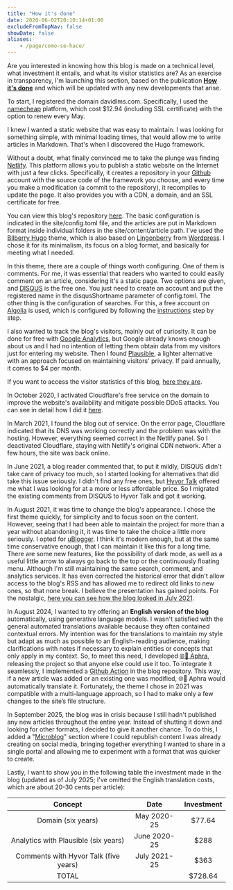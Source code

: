 ```yaml
---
title: "How it's done"
date: 2020-06-02T20:10:14+01:00
excludeFromTopNav: false
showDate: false
aliases:
    - /page/como-se-hace/
---
```


Are you interested in knowing how this blog is made on a technical level, what investment it entails, and what its visitor statistics are? As an exercise in transparency, I'm launching this section, based on the publication [**How it's done**](https://davidlms.com/article/c%C3%B3mo-se-hace-un-blog-a-coste-0/) and which will be updated with any new developments that arise.

To start, I registered the domain davidlms.com. Specifically, I used the [namecheap](https://www.namecheap.com) platform, which cost $12.94 (including SSL certificate) with the option to renew every May.

I knew I wanted a static website that was easy to maintain. I was looking for something simple, with minimal loading times, that would allow me to write articles in Markdown. That's when I discovered the Hugo framework.

Without a doubt, what finally convinced me to take the plunge was finding [Netlify](https://www.netlify.com/). This platform allows you to publish a static website on the Internet with just a few clicks. Specifically, it creates a repository in your [Github](https://github.com/) account with the source code of the framework you choose, and every time you make a modification (a commit to the repository), it recompiles to update the page. It also provides you with a CDN, a domain, and an SSL certificate for free.

You can view this blog's repository [here](https://github.com/DavidLMS/davidlms.com). The basic configuration is indicated in the site/config.toml file, and the articles are put in Markdown format inside individual folders in the site/content/article path. I've used the [Bilberry Hugo](https://themes.gohugo.io/bilberry-hugo-theme/) theme, which is also based on [Lingonberry](https://www.andersnoren.se/teman/lingonberry-wordpress-theme/) from [Wordpress](https://wordpress.org/). I chose it for its minimalism, its focus on a blog format, and basically for meeting what I needed.

In this theme, there are a couple of things worth configuring. One of them is comments. For me, it was essential that readers who wanted to could easily comment on an article, considering it's a static page. Two options are given, and [DISQUS](https://disqus.com/) is the free one. You just need to create an account and put the registered name in the disqusShortname parameter of config.toml. The other thing is the configuration of searches. For this, a free account on [Algolia](https://www.algolia.com) is used, which is configured by following the [instructions](https://themes.gohugo.io/bilberry-hugo-theme/#Algolia-Search) step by step.

I also wanted to track the blog's visitors, mainly out of curiosity. It can be done for free with [Google Analytics](https://analytics.google.com/analytics/web/), but Google already knows enough about us and I had no intention of letting them obtain data from my visitors just for entering my website. Then I found [Plausible](https://plausible.io), a lighter alternative with an approach focused on maintaining visitors' privacy. If paid annually, it comes to $4 per month.

If you want to access the visitor statistics of this blog, [here they are](https://plausible.io/davidlms.com).

In October 2020, I activated Cloudflare's free service on the domain to improve the website's availability and mitigate possible DDoS attacks. You can see in detail how I did it [here](https://davidlms.com/article/cloudflare-y-su-servicio-gratuito-parar-mejorar-la-disponibilidad-de-tu-web/).

In March 2021, I found the blog out of service. On the error page, Cloudflare indicated that its DNS was working correctly and the problem was with the hosting. However, everything seemed correct in the Netlify panel. So I deactivated Cloudflare, staying with Netlify's original CDN network. After a few hours, the site was back online.

In June 2021, a blog reader commented that, to put it mildly, DISQUS didn't take care of privacy too much, so I started looking for alternatives that did take this issue seriously. I didn't find any free ones, but [Hyvor Talk](https://talk.hyvor.com/) offered me what I was looking for at a more or less affordable price. So I migrated the existing comments from DISQUS to Hyvor Talk and got it working.

In August 2021, it was time to change the blog's appearance. I chose the first theme quickly, for simplicity and to focus soon on the content. However, seeing that I had been able to maintain the project for more than a year without abandoning it, it was time to take the choice a little more seriously. I opted for [uBlogger](https://themes.gohugo.io/themes/ublogger/). I think it's modern enough, but at the same time conservative enough, that I can maintain it like this for a long time. There are some new features, like the possibility of dark mode, as well as a useful little arrow to always go back to the top or the continuously floating menu. Although I'm still maintaining the same search, comment, and analytics services. It has even corrected the historical error that didn't allow access to the blog's RSS and has allowed me to redirect old links to new ones, so that none break. I believe the presentation has gained points. For the nostalgic, [here you can see how the blog looked in July 2021](/old2020.html).

In August 2024, I wanted to try offering an **English version of the blog** automatically, using generative language models. I wasn't satisfied with the general automated translations available because they often contained contextual errors. My intention was for the translations to maintain my style but adapt as much as possible to an English-reading audience, making clarifications with notes if necessary to explain entities or concepts that only apply in my context. So, to meet this need, I developed [🌐💬 Aphra](https://github.com/DavidLMS/aphra), releasing the project so that anyone else could use it too. To integrate it seamlessly, I implemented a [Github Action](https://github.com/DavidLMS/davidlms.com/blob/master/.github/workflows/translate.yml) in the blog repository. This way, if a new article was added or an existing one was modified, 🌐💬 Aphra would automatically translate it. Fortunately, the theme I chose in 2021 was compatible with a multi-language approach, so I had to make only a few changes to the site’s file structure.

In September 2025, the blog was in crisis because I still hadn't published any new articles throughout the entire year. Instead of shutting it down and looking for other formats, I decided to give it another chance. To do this, I added a "[Microblog](https://davidlms.com/en/micro/)" section where I could republish content I was already creating on social media, bringing together everything I wanted to share in a single portal and allowing me to experiment with a format that was quicker to create.

Lastly, I want to show you in the following table the investment made in the blog (updated as of July 2025; I've omitted the English translation costs, which are about 20-30 cents per article):

| Concept | Date | Investment |
|:------:|:------:|:------:|
|   Domain (six years)   |   May 2020-25   |   $77.64 |
|   Analytics with Plausible (six years)   |   June 2020-25   |   $288 |
|   Comments with Hyvor Talk (five years)   |   July 2021-25   |   $363 |
|   TOTAL  | | $728.64 |